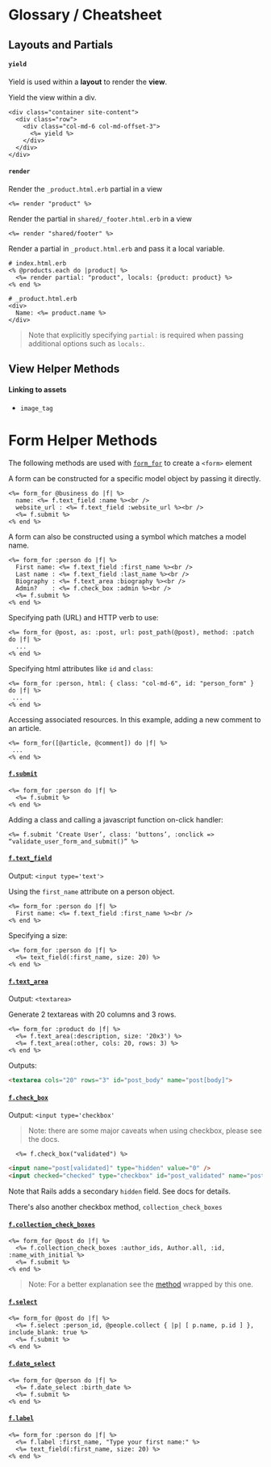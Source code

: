 # Glossary / Cheatsheet

## Layouts and Partials

#### `yield`

Yield is used within a **layout** to render the **view**.

Yield the view within a div.
```erb
<div class="container site-content">
  <div class="row">
    <div class="col-md-6 col-md-offset-3">
      <%= yield %>
    </div>
  </div>
</div>
```

#### `render`

Render the `_product.html.erb` partial in a view

```erb
<%= render "product" %>
```

Render the partial in `shared/_footer.html.erb` in a view
```erb
<%= render "shared/footer" %>
```

Render a partial in `_product.html.erb` and pass it a local variable.
```erb
# index.html.erb
<% @products.each do |product| %>
  <%= render partial: "product", locals: {product: product} %>
<% end %>

# _product.html.erb
<div>
  Name: <%= product.name %>
</div>
```
 > Note that explicitly specifying `partial:` is required when passing additional options such as `locals:`.


## View Helper Methods

#### Linking to assets

* `image_tag`


# Form Helper Methods

The following methods are used with [`form_for`](http://apidock.com/rails/ActionView/Helpers/FormHelper/form_for) to create a `<form>` element

A form can be constructed for a specific model object by passing it directly.
```erb
<%= form_for @business do |f| %>
  name: <%= f.text_field :name %><br />
  website_url : <%= f.text_field :website_url %><br />
  <%= f.submit %>
<% end %>
```

A form can also be constructed using a symbol which matches a model name.

```erb
<%= form_for :person do |f| %>
  First name: <%= f.text_field :first_name %><br />
  Last name : <%= f.text_field :last_name %><br />
  Biography : <%= f.text_area :biography %><br />
  Admin?    : <%= f.check_box :admin %><br />
  <%= f.submit %>
<% end %>
```

Specifying path (URL) and HTTP verb to use:

```erb
<%= form_for @post, as: :post, url: post_path(@post), method: :patch do |f| %>
  ...
<% end %>
```

Specifying html attributes like `id` and `class`:

```erb
<%= form_for :person, html: { class: "col-md-6", id: "person_form" } do |f| %>
 ...
<% end %>
```

Accessing associated resources.  In this example, adding a new comment to an article.
```erb
<%= form_for([@article, @comment]) do |f| %>
 ...
<% end %>
```


#### [`f.submit`](http://apidock.com/rails/ActionView/Helpers/FormBuilder/submit)

```erb
<%= form_for :person do |f| %>
  <%= f.submit %>
<% end %>
```

Adding a class and calling a javascript function on-click handler:
```erb
<%= f.submit ‘Create User’, class: ‘buttons’, :onclick => “validate_user_form_and_submit()” %>
```


#### [`f.text_field`](http://apidock.com/rails/v4.2.1/ActionView/Helpers/FormHelper/text_field)
Output: `<input type='text'>`

Using the `first_name` attribute on a person object.
```erb
<%= form_for :person do |f| %>
  First name: <%= f.text_field :first_name %><br />
<% end %>
```

Specifying a size:
```erb
<%= form_for :person do |f| %>
  <%= text_field(:first_name, size: 20) %>
<% end %>
```

#### [`f.text_area`](http://apidock.com/rails/v4.2.1/ActionView/Helpers/FormHelper/text_area)
Output: `<textarea>`

Generate 2 textareas with 20 columns and 3 rows.
```erb
<%= form_for :product do |f| %>
  <%= f.text_area(:description, size: '20x3') %>
  <%= f.text_area(:other, cols: 20, rows: 3) %>
<% end %>
```
Outputs:
```html
<textarea cols="20" rows="3" id="post_body" name="post[body]">
```

#### [`f.check_box`](http://apidock.com/rails/v4.2.1/ActionView/Helpers/FormHelper/check_box)
Output: `<input type='checkbox'`

> Note: there are some major caveats when using checkbox, please see the docs.

```erb
  <%= f.check_box("validated") %>
```
```html
<input name="post[validated]" type="hidden" value="0" />
<input checked="checked" type="checkbox" id="post_validated" name="post[validated]" value="1" />
```

Note that Rails adds a secondary `hidden` field.  See docs for details.

There's also another checkbox method, `collection_check_boxes`

#### [`f.collection_check_boxes`](http://api.rubyonrails.org/classes/ActionView/Helpers/FormBuilder.html#method-i-collection_check_boxes)

```erb
<%= form_for @post do |f| %>
  <%= f.collection_check_boxes :author_ids, Author.all, :id, :name_with_initial %>
  <%= f.submit %>
<% end %>
```
> Note: For a better explanation see the [method](http://api.rubyonrails.org/classes/ActionView/Helpers/FormOptionsHelper.html#method-i-collection_check_boxes) wrapped by this one.

#### [`f.select`](http://apidock.com/rails/v4.2.1/ActionView/Helpers/FormBuilder/select)
```erb
<%= form_for @post do |f| %>
  <%= f.select :person_id, @people.collect { |p| [ p.name, p.id ] }, include_blank: true %>
  <%= f.submit %>
<% end %>
```

#### [`f.date_select`](http://api.rubyonrails.org/classes/ActionView/Helpers/FormBuilder.html#method-i-date_select)

```erb
<%= form_for @person do |f| %>
  <%= f.date_select :birth_date %>
  <%= f.submit %>
<% end %>
```

#### [`f.label`](http://apidock.com/rails/v4.2.1/ActionView/Helpers/FormBuilder/label)

```erb
<%= form_for :person do |f| %>
  <%= f.label :first_name, "Type your first name:" %>
  <%= text_field(:first_name, size: 20) %>  
<% end %>
```
